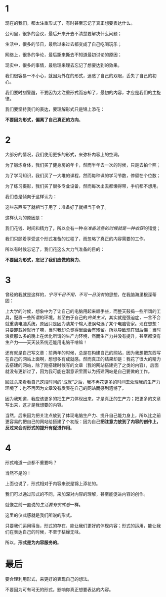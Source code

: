 # 1

现在的我们，都太注重形式了，有时甚至忘记了真正想要表达什么。

公司里，很多的会议，最后开来开去不清楚要解决什么问题；

生活中，很多的节日，最后过来过去都变成了自己吃喝玩乐；

网络上，很多的争论，最后撕来撕去不知道最初讨论的原因；

现实中，很多的事情，最后理来理去忘记了想要达到的效果。

我们很容易一不小心，就因为外在的形式，迷惑了自己的双眼，丢失了自己的初心。

我们要时刻警醒，不要因为太注重形式而忘却了，最初的内容，才应是我们的主旋律。

我们要坚持我们的表达，要理解形式只是锦上添花：

**不要因为形式，偏离了自己真正的方向**。

# 2

大部分的情况，我们使用更多的形式，来弥补内容上的空洞。

为了锻炼身体，我们买了健身房的年卡，然而半年去一次的时候，只是去拍个照；

为了学习知识，我们买了一大堆的课程，然而每种课的学习节数，停留在个位数；

为了练习摄影，我们买了很多专业设备，然而每次出去都懒得带，手机都不想用。

我们总是倾向于这样认为：

这些东西买了就相当于用了；准备好了就相当于会了。

这样认为的原因是：

我们花钱、时间和精力了，所以会有一种*在准备这些的时候就是一种收获*的错觉；

我们只顾着享受这个形式准备的过程了，而忽略了真正的内容需要的工作。

所以有时候忘记了，我们花这么大力气准备的目的：

**不要因为形式，忘记了我们应做的努力**。

# 3

曾经的我就是这样的，*宁可千日不用，不可一日没有*的思想，在我脑海里根深蒂固：

上大学的时候，想象中为了让自己的电脑用起来顺手些，而整天鼓捣一些所谓的工具，配置一些所谓的环境。甚至由于自己的*完美主义*，其实就是强迫症，一言不合就重装电脑系统，原因只是因为装某个输入法误勾选了某个电脑管家。现在想想：只要卸载掉就行了嘛，当时我却总觉得里面会有残留。所以导致现在很后悔：当时浪费那么多的晚上在优化所谓的生产力环境，然而生产力并没有提升，甚至都没有生产力——天天装系统还能用电脑干啥嘛！

还有就是自己写文章：前两年的时候，总是在构建自己的网站，因为我想把东西写在自己的网站上面啊，想想多有成就感。然而真正的结果却是：我花了很大的精力去搭建的网站，除了刚搭建时候写的文章（我的网站搭建完了之类的内容），后面就没有更新过了，因为我可能在潜意识里面认为搭建网站是自己要做的工作。

回过头来看看自己这段时间的“成就”之后，我不再花更多的时间去处理我的生产力环境了；也不再因为文章没有发表在自己的网站而感到遗憾了。

因为我知道，我应该更多的把生产力体现出来，才是真正的生产力；把更多的文章写出来，这才是我想要的内容。

当然，后来因为把关注点放到了体现电脑生产力、提升自己能力身上，所以比之前更容易的把自己的网站给搭建了个初版：因为自己**把注意力放到了内容的创作上，反过来会对形式的提升有促进作用**。

# 4

形式难道一点都不重要吗？

当然不是的！

上面也说了，形式相对于内容来说是锦上添花的。

我们可以通过形式的不同，来加深对内容的理解，甚至能促进内容的创作。

就像之前一直说的*生活要有仪式感*一样。

这里的仪式感就是我们所说的形式。

只要我们运用得当，形式的存在，能让我们更好的体现内容；形式的运用，能让我们在表达自己的时候，不至于枯燥无味。

所以，**形式是为内容服务的**。

# 最后

要合理利用形式，来更好的表现自己的想法。

不要因为可有可无的形式，影响你真正想要表达的内容。

